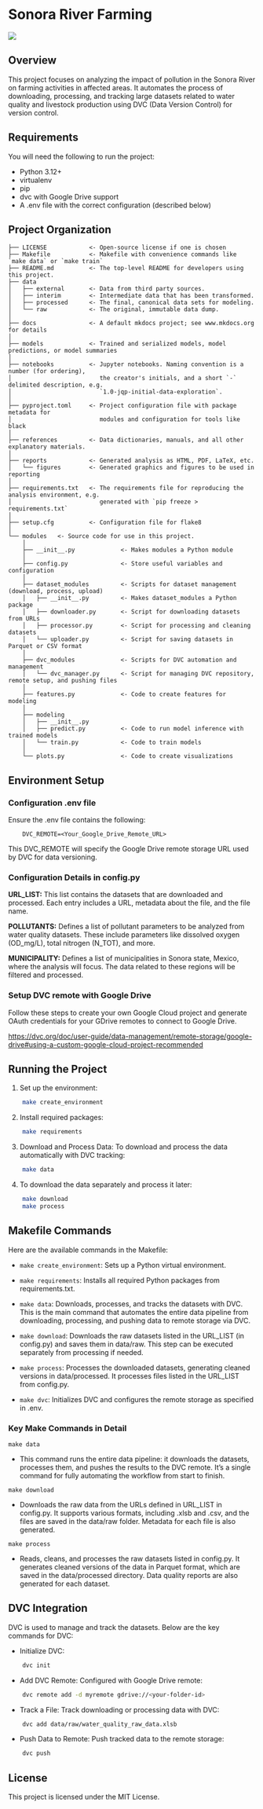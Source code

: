 # Sonora River Farming

<a target="_blank" href="https://cookiecutter-data-science.drivendata.org/">
    <img src="https://img.shields.io/badge/CCDS-Project%20template-328F97?logo=cookiecutter" />
</a>

## Overview

This project focuses on analyzing the impact of pollution in the Sonora River on farming activities in affected areas. It automates the process of downloading, processing, and tracking large datasets related to water quality and livestock production using DVC (Data Version Control) for version control.

## Requirements
You will need the following to run the project:
* Python 3.12+
* virtualenv
* pip
* dvc with Google Drive support
* A .env file with the correct configuration (described below)

## Project Organization

```
├── LICENSE            <- Open-source license if one is chosen
├── Makefile           <- Makefile with convenience commands like `make data` or `make train`
├── README.md          <- The top-level README for developers using this project.
├── data
│   ├── external       <- Data from third party sources.
│   ├── interim        <- Intermediate data that has been transformed.
│   ├── processed      <- The final, canonical data sets for modeling.
│   └── raw            <- The original, immutable data dump.
│
├── docs               <- A default mkdocs project; see www.mkdocs.org for details
│
├── models             <- Trained and serialized models, model predictions, or model summaries
│
├── notebooks          <- Jupyter notebooks. Naming convention is a number (for ordering),
│                         the creator's initials, and a short `-` delimited description, e.g.
│                         `1.0-jqp-initial-data-exploration`.
│
├── pyproject.toml     <- Project configuration file with package metadata for 
│                         modules and configuration for tools like black
│
├── references         <- Data dictionaries, manuals, and all other explanatory materials.
│
├── reports            <- Generated analysis as HTML, PDF, LaTeX, etc.
│   └── figures        <- Generated graphics and figures to be used in reporting
│
├── requirements.txt   <- The requirements file for reproducing the analysis environment, e.g.
│                         generated with `pip freeze > requirements.txt`
│
├── setup.cfg          <- Configuration file for flake8
│
└── modules   <- Source code for use in this project.
    │
    ├── __init__.py             <- Makes modules a Python module
    │
    ├── config.py               <- Store useful variables and configuration
    │
    ├── dataset_modules         <- Scripts for dataset management (download, process, upload)
    │   ├── __init__.py         <- Makes dataset_modules a Python package
    │   ├── downloader.py       <- Script for downloading datasets from URLs
    │   ├── processor.py        <- Script for processing and cleaning datasets
    │   └── uploader.py         <- Script for saving datasets in Parquet or CSV format
    │
    ├── dvc_modules             <- Scripts for DVC automation and management
    │   └── dvc_manager.py      <- Script for managing DVC repository, remote setup, and pushing files
    │
    ├── features.py             <- Code to create features for modeling
    │
    ├── modeling                
    │   ├── __init__.py 
    │   ├── predict.py          <- Code to run model inference with trained models          
    │   └── train.py            <- Code to train models
    │
    └── plots.py                <- Code to create visualizations
```



## Environment Setup
### Configuration .env file

Ensure the .env file contains the following:

```
    DVC_REMOTE=<Your_Google_Drive_Remote_URL>
```

This DVC_REMOTE will specify the Google Drive remote storage URL used by DVC for data versioning.

### Configuration Details in config.py
**URL_LIST:** This list contains the datasets that are downloaded and processed. Each entry includes a URL, metadata about the file, and the file name.

**POLLUTANTS:** Defines a list of pollutant parameters to be analyzed from water quality datasets. These include parameters like dissolved oxygen (OD_mg/L), total nitrogen (N_TOT), and more.

**MUNICIPALITY:** Defines a list of municipalities in Sonora state, Mexico, where the analysis will focus. The data related to these regions will be filtered and processed.

### Setup DVC remote with Google Drive
Follow these steps to create your own Google Cloud project and generate OAuth credentials for your GDrive remotes to connect to Google Drive.

https://dvc.org/doc/user-guide/data-management/remote-storage/google-drive#using-a-custom-google-cloud-project-recommended

## Running the Project

1. Set up the environment:
```bash
    make create_environment
```

2. Install required packages:
```bash
    make requirements
```

3. Download and Process Data: To download and process the data automatically with DVC tracking:
```bash
    make data
```

4. To download the data separately and process it later:
```bash
    make download
    make process
```

## Makefile Commands

Here are the available commands in the Makefile:

* ```make create_environment```: Sets up a Python virtual environment.

* ```make requirements```: Installs all required Python packages from requirements.txt.

* ```make data```: Downloads, processes, and tracks the datasets with DVC. This is the main command that automates the entire data pipeline from downloading, processing, and pushing data to remote storage via DVC.

* ```make download```: Downloads the raw datasets listed in the URL_LIST (in config.py) and saves them in data/raw. This step can be executed separately from processing if needed.

* ```make process```: Processes the downloaded datasets, generating cleaned versions in data/processed. It processes files listed in the URL_LIST from config.py.

* ```make dvc```: Initializes DVC and configures the remote storage as specified in .env.

### Key Make Commands in Detail
```make data```

* This command runs the entire data pipeline: it downloads the datasets, processes them, and pushes the results to the DVC remote. It’s a single command for fully automating the workflow from start to finish.

```make download```

* Downloads the raw data from the URLs defined in URL_LIST in config.py. It supports various formats, including .xlsb and .csv, and the files are saved in the data/raw folder. Metadata for each file is also generated.

```make process```

* Reads, cleans, and processes the raw datasets listed in config.py. It generates cleaned versions of the data in Parquet format, which are saved in the data/processed directory. Data quality reports are also generated for each dataset.

## DVC Integration

DVC is used to manage and track the datasets. Below are the key commands for DVC:

* Initialize DVC:
```bash
    dvc init
```

* Add DVC Remote: Configured with Google Drive remote:
```bash
    dvc remote add -d myremote gdrive://<your-folder-id>
```

* Track a File: Track downloading or processing data with DVC:
```bash
    dvc add data/raw/water_quality_raw_data.xlsb
```

* Push Data to Remote: Push tracked data to the remote storage:
```bash
    dvc push
```

## License

This project is licensed under the MIT License.